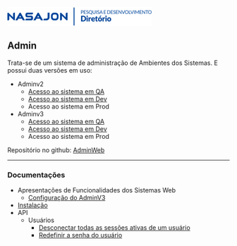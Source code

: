 ![](../../img/logo_diretorio.png "Logo da equipe Diretório")
## Admin

Trata-se de um sistema de administração de Ambientes dos Sistemas. E possui duas versões em uso:

- Adminv2
    - [Acesso ao sistema em QA](https://admin.nasajonsistemas.com.br)
    - [Acesso ao sistema em Dev](https://admin.dev.nasajonsistemas.com.br)
    - Acesso ao sistema em Prod
- Adminv3
    - [Acesso ao sistema em QA](https://adminv3.nasajonsistemas.com.br)
    - [Acesso ao sistema em Dev](https://adminv3.dev.nasajonsistemas.com.br)
    - Acesso ao sistema em Prod

Repositório no github: [AdminWeb](https://github.com/Nasajon/AdminWeb)

---

### Documentações

- Apresentações de Funcionalidades dos Sistemas Web
    - [Configuração do AdminV3](https://docs.google.com/document/d/1DIMo6YKd5UXlYceFe9kBYU-jZFxMIeeG/edit?usp=sharing&ouid=117235333678160251539&rtpof=true&sd=true)
- [Instalação](https://github.com/Nasajon/AdminWeb/blob/adminv3/docs/instalacao.md)
- API
    - Usuários
        - [Desconectar todas as sessões ativas de um usuário](https://github.com/Nasajon/AdminWeb/blob/adminv3/docs/apis/usuarios/desconecta.md)
        - [Redefinir a senha do usuário](https://github.com/Nasajon/AdminWeb/blob/adminv3/docs/apis/usuarios/senha.md)